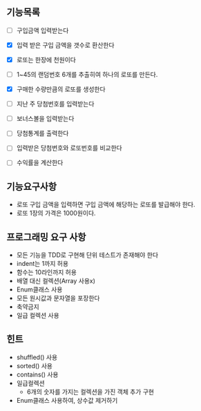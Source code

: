 ## 기능목록

- [ ] 구입금액 입력받는다
- [x] 입력 받은 구입 금액을 갯수로 환산한다
- [x] 로또는 한장에 천원이다
- [ ] 1~45의 랜덤번호 6개를 추출히여 하나의 로또를 만든다.
- [x] 구매한 수량만큼의 로또를 생성한다
- [ ] 지난 주 당첨번호를 입력받는다
- [ ] 보너스볼을 입력받는다
- [ ] 당첨통계를 출력한다
- [ ] 입력받은 당첨번호와 로또번호를 비교한다
- [ ] 수익률을 계산한다




## 기능요구사항

- 로또 구입 금액을 입력하면 구입 금액에 해당하는 로또를 발급해야 한다.
- 로또 1장의 가격은 1000원이다.


## 프로그래밍 요구 사항

- 모든 기능을 TDD로 구현해 단위 테스트가 존재해야 한다
- indent는 1까지 허용
- 함수는 10라인까지 허용
- 배열 대신 컬렉션(Array 사용x)
- Enum클래스 사용
- 모든 원시값과 문자열을 포장한다
- 축약금지
- 일급 컬렉션 사용

## 힌트

- shuffled() 사용
- sorted() 사용
- contains() 사용
- 일급컬렉션
  - 6개의 숫자를 가지는 컬렉션을 가진 객체 추가 구현
- Enum클래스 사용하여, 상수값 제거하기
